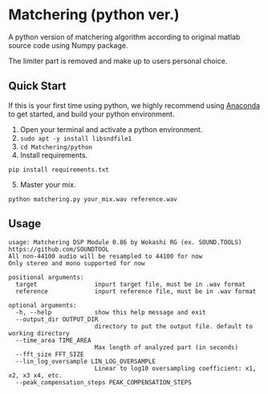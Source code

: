 # Matchering (python ver.)

A python version of matchering algorithm according to original matlab source code using Numpy package.

The limiter part is removed and make up to users personal choice.

## Quick Start

If this is your first time using python, we highly recommend using [Anaconda](https://docs.anaconda.com/anaconda/user-guide/getting-started/)
to get started, and build your python environment.

1. Open your terminal and activate a python environment.
2. `sudo apt -y install libsndfile1`
3. `cd Matchering/python`
4. Install requirements.
```
pip install requirements.txt
```
5. Master your mix.
```
python matchering.py your_mix.wav reference.wav
```

## Usage
```
usage: Matchering DSP Module 0.86 by Wokashi RG (ex. SOUND.TOOLS)
https://github.com/SOUNDTOOL
All non-44100 audio will be resampled to 44100 for now 
Only stereo and mono supported for now

positional arguments:
  target                inpurt target file, must be in .wav format
  reference             inpurt reference file, must be in .wav format

optional arguments:
  -h, --help            show this help message and exit
  --output_dir OUTPUT_DIR
                        directory to put the output file. default to working directory
  --time_area TIME_AREA
                        Max length of analyzed part (in seconds)
  --fft_size FFT_SIZE
  --lin_log_oversample LIN_LOG_OVERSAMPLE
                        Linear to log10 oversampling coefficient: x1, x2, x3 x4, etc.
  --peak_compensation_steps PEAK_COMPENSATION_STEPS

```
